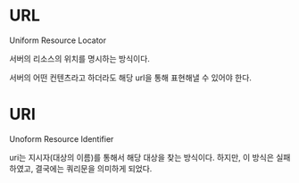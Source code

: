 # URL
Uniform Resource Locator

서버의 리소스의 위치를 명시하는 방식이다.

서버의 어떤 컨텐츠라고 하더라도 해당 url을 통해 표현해낼 수 있어야 한다.

# URI 

Unoform Resource Identifier

uri는 지시자(대상의 이름)를 통해서 해당 대상을 찾는 방식이다. 하지만, 이 방식은 실패하였고, 결국에는 쿼리문을 의미하게 되었다.

